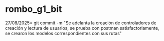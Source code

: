 # rombo_g1_bit
27/08/2025= git commit -m "Se adelanta la creación de controladores de creación y lectura de usuarios, se prueba con postman satisfactoriamente, se crearon los modelos correspondientes con sus rutas"
